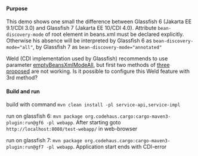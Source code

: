 #### Purpose

This demo shows one small the difference between Glassfish 6 (Jakarta EE 9.1/CDI 3.0) and Glassfish 7 (Jakarta EE 10/CDI 4.0).
Attribute `bean-discovery-mode` of root element in beans.xml must be declared explicitly.
Otherwise his absence will be interpreted by Glassfish 6 as `bean-discovery-mode="all"`, by Glassfish 7 as `bean-discovery-mode="annotated"`

Weld (CDI implementation used by Glassfish) recommends to use parameter [emptyBeansXmlModeAll](https://docs.jboss.org/weld/reference/5.1.2.Final/en-US/html_single/#legacy-empty-beans-xml), but first two methods of [three proposed](https://docs.jboss.org/weld/reference/5.1.2.Final/en-US/html_single/#weld_configuration) are not working. Is it possible to configure this Weld feature with 3rd method? 

#### Build and run

build with command `mvn clean install -pl service-api,service-impl`

run on glassfish 6: `mvn package org.codehaus.cargo:cargo-maven3-plugin:run@gf6 -pl webapp`. After starting goto `http://localhost:8080/test-webapp/` in web-browser

run on glassfish 7: `mvn package org.codehaus.cargo:cargo-maven3-plugin:run@gf7 -pl webapp`. Application start ends with CDI-error
